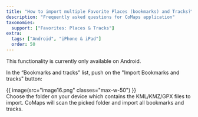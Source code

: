 ```yaml
---
title: "How to import multiple Favorite Places (bookmarks) and Tracks?"
description: "Frequently asked questions for CoMaps application"
taxonomies:
  support: ["Favorites: Places & Tracks"]
extra:
  tags: ["Android", "iPhone & iPad"]
  order: 50
---
```


This functionality is currently only available on Android.

In the “Bookmarks and tracks” list, push on the "Import Bookmarks and tracks" button:

{{ image(src="image16.png" classes="max-w-50") }}  
Choose the folder on your device which contains the KML/KMZ/GPX files to import. CoMaps will scan the picked folder and import all bookmarks and tracks.
